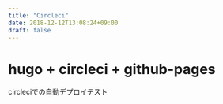 ```yaml
---
title: "Circleci"
date: 2018-12-12T13:08:24+09:00
draft: false
---
```


# hugo + circleci + github-pages

circleciでの自動デプロイテスト


